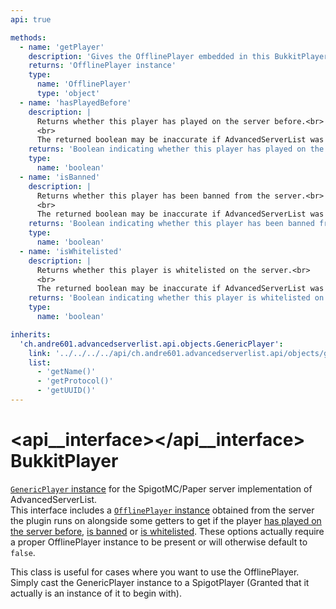 ```yaml
---
api: true

methods:
  - name: 'getPlayer'
    description: 'Gives the OfflinePlayer embedded in this BukkitPlayer.'
    returns: 'OfflinePlayer instance'
    type:
      name: 'OfflinePlayer'
      type: 'object'
  - name: 'hasPlayedBefore'
    description: |
      Returns whether this player has played on the server before.<br>
      <br>
      The returned boolean may be inaccurate if AdvancedServerList was unable to obtain a valid OfflinePlayer instance.
    returns: 'Boolean indicating whether this player has played on the server before.'
    type:
      name: 'boolean'
  - name: 'isBanned'
    description: |
      Returns whether this player has been banned from the server.<br>
      <br>
      The returned boolean may be inaccurate if AdvancedServerList was unable to obtain a valid OfflinePlayer instance.
    returns: 'Boolean indicating whether this player has been banned from the server.'
    type:
      name: 'boolean'
  - name: 'isWhitelisted'
    description: |
      Returns whether this player is whitelisted on the server.<br>
      <br>
      The returned boolean may be inaccurate if AdvancedServerList was unable to obtain a valid OfflinePlayer instance.
    returns: 'Boolean indicating whether this player is whitelisted on the server.'
    type:
      name: 'boolean'

inherits:
  'ch.andre601.advancedserverlist.api.objects.GenericPlayer':
    link: '../../../../api/ch.andre601.advancedserverlist.api/objects/genericplayer/'
    list:
      - 'getName()'
      - 'getProtocol()'
      - 'getUUID()'
---
```


# <api__interface></api__interface> BukkitPlayer

[`GenericPlayer` instance](../../../api/ch.andre601.advancedserverlist.api/objects/genericplayer.md) for the SpigotMC/Paper server implementation of AdvancedServerList.  
This interface includes a [`OfflinePlayer` instance](#getplayer()) obtained from the server the plugin runs on alongside some getters to get if the player [has played on the server before](#hasplayedbefore()), [is banned](#isbanned()) or [is whitelisted](#iswhitelisted()). These options actually require a proper OfflinePlayer instance to be present or will otherwise default to `false`.

This class is useful for cases where you want to use the OfflinePlayer. Simply cast the GenericPlayer instance to a SpigotPlayer (Granted that it actually is an instance of it to begin with).